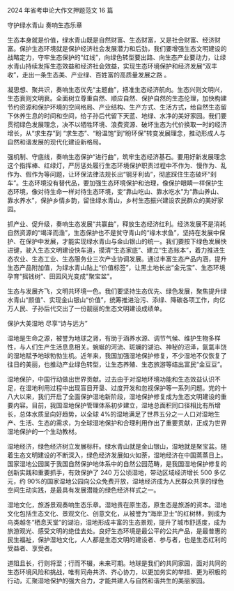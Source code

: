 2024 年省考申论大作文押题范文 16 篇 

守护绿水青山 奏响生态乐章 

  生态本身就是价值，绿水青山既是自然财富、生态财富，又是社会财富、经济财富。保护生态环境就是保护经济社会发展潜力和后劲，我们要增强生态文明建设的战略定力，守牢生态保护的“红线”，向绿色转型要出路、向生态产业要动力，让绿水青山持续发挥生态效益和经济社会效益，实现生态环境保护和经济发展“双丰收”，走出一条生态美、产业绿、百姓富的高质量发展之路 。

  凝思想、聚共识，奏响生态优先“主题曲”，把准生态经济航向。生态兴则文明兴，生态衰则文明衰。全面树立尊重自然、顺应自然、保护自然的生态伦理，加快构建节约资源和保护环境的空间格局、产业结构、生产方式、生活方式，给自然生态留下休养生息的时间和空间，给子孙后代留下天蓝、地绿、水净的美好家园。我们要贯彻绿色发展理念，决不以牺牲环境、浪费资源、破坏生态为代价换取一时的经济增长，从“求生存”到 “求生态”、“盼温饱”到“盼环保”转变发展理念，推动形成人与自然和谐发展的现代化建设新格局。

  强机制、守底线，奏响生态保护“进行曲”，筑牢生态经济基石。要用好新发展理念这个指挥棒、红绿灯，严厉惩处履行生态环境保护职责过程中不作为、慢作为、乱作为、假作为等问题，让环保法律法规长出“钢牙利齿”，彻底踩住生态破坏“刹车”。生态环境没有替代品，要加强生态环境保护和治理，像保护眼睛一样保护生态环境，像对待生命一样对待生态环境，变“靠山吃山、靠水吃水”为“靠山养山、靠水养水”，保护乡情乡韵，留住绿水青山，乡村生态振兴建设农民群众的美好家园。

  抓产业、促升级，奏响生态发展“共赢曲”，释放生态经济红利。经济发展不是消耗自然资源的“竭泽而渔”，生态保护也不是贫守青山的“缘木求鱼”，坚持在发展中保护、在保护中发展，才能实现绿水青山与金山银山的统一。我们要按下绿色发展快进键，驶入生态文明建设快车道，摸清“生态家底”、建立“生态账本”，着力推进生态农业、生态工业、生态服务业三次产业协调发展。通过丰富生态产品内涵，提升生态产品附加值，为绿水青山贴上“价值标签”，让黑土地长出“金元宝”、生态环境孕育“摇钱树”、田园风光变成"聚宝盆"。

   生态与发展齐飞，文明共环境一色。我们要坚持生态优先、绿色发展，聚焦提升绿水青山“颜值”、实现金山银山“价值”，统筹推进治污、添绿、降碳各项工作，向亿万人民、子孙后代交出了一份靓丽的生态文明建设成绩单。







   
保护大美湿地 尽享“诗与远方” 

  湿地是生命之源，被誉为地球之肾，有助于涵养水源、调节气候、维护生物多样性，与人们生产生活息息相关。蜿蜒的河流、斑斓的湖泊、神秘的沼泽，氤氲丰饶的湿地赋予地球勃勃生机。近年来，我国加强湿地保护修复，不少湿地不仅恢复了往日的美丽，也推动产业绿色转型，让生态养殖、生态旅游等结出富民“金豆豆”。

  湿地保护，中国行动做出世界贡献。过去由于对湿地环境功能和生态效益认识不足，在湿地利用过程中出现盲目开垦、过度开发和忽视保护等一系列问题。党的十八大以来，我们开启了全面保护湿地新阶段，湿地保护修复成为生态文明建设的重要内容。目前，我国湿地保护管理体系初步建立，湿地总面积同口径相比有所增长，总体水质呈向好趋势，以全球 4%的湿地满足了世界五分之一人口对湿地生产、生活、生态的需求，为全球湿地保护和合理利用作出了重要贡献，正成为世界湿地保护的一个生动教材。

  湿地经济，绿色经济树立发展标杆。绿水青山就是金山银山，湿地就是聚宝盆。随着生态文明建设的不断深入，绿色经济发展如火如荼，湿地经济在中国蒸蒸日上。国家湿地公园属于我国自然保护地体系中的自然公园范畴，是我国湿地保护修复的创新实践和重要抓手，有效保护了 240 万公顷湿地，带动区域经济增长 500 多亿元，约 90%的国家湿地公园向公众免费开放，湿地经济成为人民群众共享的绿色空间生动实践，是最具有发展潜能的绿色经济样式之一。

  湿地文化，旅游景观奏响生态乐章。湿地贵在原生态，原生态是旅游的资本。湿地文化包括生态文化、景观文化、创意文化，从被誉为“海岸卫士”的红树林，到成为鸟类越冬“栖息天堂”的湖泊，湿地形成丰富的生态景观，提升了城市舒适度，成为旅游观光、感受文明的绝佳去处。良好生态环境是最公平的公共产品，是最普惠的民生福祉，保护湿地文化，人人都是生态文明的建设者、参与者，也是生态红利的受益者、享受者。

道阻且长，行则将至；行而不辍，未来可期。地球是我们的共同家园，面对共同的生态环境风险和挑战，唯有同舟共济、齐心协力，以更加务实的举措、更为积极的行动，汇聚湿地保护的强大合力，才能共建人与自然和谐共生的美丽家园。

